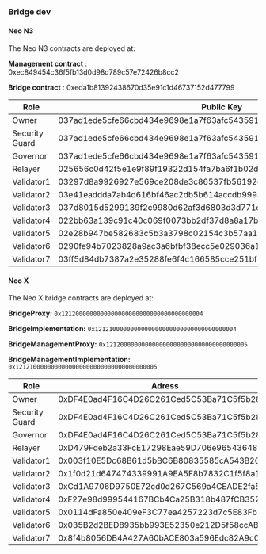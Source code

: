 ### Bridge dev

#### Neo N3

The Neo N3 contracts are deployed at:

**Management contract** : 0xec849454c36f5fb13d0d98d789c57e72426b8cc2 

**Bridge contract** : 0xeda1b81392438670d35e91c1d46737152d477799 

| Role           | Public Key                                                   |
| -------------- | ------------------------------------------------------------ |
| Owner          | 037ad1ede5cfe66cbd434e9698e1a7f63afc5435910dd9d3a8cb1796df21bf6cc8 |
| Security Guard | 037ad1ede5cfe66cbd434e9698e1a7f63afc5435910dd9d3a8cb1796df21bf6cc8 |
| Governor       | 037ad1ede5cfe66cbd434e9698e1a7f63afc5435910dd9d3a8cb1796df21bf6cc8 |
| Relayer        | 025656c0d42f5e1e9f89f19322d154fa7ba6f1b02d347582799ec0624c81aad41f |
| Validator1     | 03297d8a9926927e569ce208de3c86537fb56192c2c1691418193763f724b81aba |
| Validator2     | 03e41eaddda7ab4d616bf46ac2db5b614accdb999a180f7e7609e32ab029891b09 |
| Validator3     | 037d8015d5299139f2c9980d62af3d6803d3d771c02d5ab3d3f5ec0335d91751a3 |
| Validator4     | 022bb63a139c91c40c069f0073bb2df37d8a8a17be2393796d81ab66a64fbf8988 |
| Validator5     | 02e28b947be582683c5b3a3798c02154c3b57aa16064795ea9929a8f368e853c8b |
| Validator6     | 0290fe94b7023828a9ac3a6bfbf38ecc5e029036a1396edbb7866f169356fa21c8 |
| Validator7     | 03ff5d84db7387a2e35288fe6f4c166585cce251bfb708f151050549a233dad100 |



#### Neo X

The Neo X bridge contracts are deployed at:

**BridgeProxy:** `0x1212000000000000000000000000000000000004` 

**BridgeImplementation:** `0x1212100000000000000000000000000000000004` 

**BridgeManagementProxy:** `0x1212000000000000000000000000000000000005` 

**BridgeManagementImplementation:** `0x1212100000000000000000000000000000000005`

| Role           | Adress                                     |
| -------------- | ------------------------------------------ |
| Owner          | 0xDF4E0ad4F16C4D26C261Ced5C53Ba71C5f5b281D |
| Security Guard | 0xDF4E0ad4F16C4D26C261Ced5C53Ba71C5f5b281D |
| Governor       | 0xDF4E0ad4F16C4D26C261Ced5C53Ba71C5f5b281D |
| Relayer        | 0xD479Fdeb2a33FcE17298Eae59D706e96543648a0 |
| Validator1     | 0x003f10E5Dc68B61d5bBC6B80835585cA543B2646 |
| Validator2     | 0x1f0d21d647474339991A9EA5F8b7832C1f5f8a1c |
| Validator3     | 0xCd1A9706D9750E72cd0d267C569a4CEADE2fa53e |
| Validator4     | 0xF27e98d999544167BCb4Ca25B318b487fCB35266 |
| Validator5     | 0x0114dFa850e409eF3C77ea4257223d7c5E83Fb6b |
| Validator6     | 0x035B2d2BED8935bb993E52350e212D5f58ccAB46 |
| Validator7     | 0x8f4b8056DB4A427A60bACE803a596Edc82A9c0A0 |